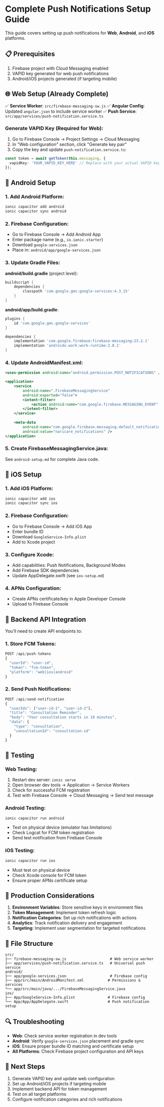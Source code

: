 # Complete Push Notifications Setup Guide

This guide covers setting up push notifications for **Web**, **Android**, and **iOS** platforms.

## 📋 Prerequisites

1. Firebase project with Cloud Messaging enabled
2. VAPID key generated for web push notifications
3. Android/iOS projects generated (if targeting mobile)

## 🌐 Web Setup (Already Complete)

✅ **Service Worker**: `src/firebase-messaging-sw.js`
✅ **Angular Config**: Updated `angular.json` to include service worker
✅ **Push Service**: `src/app/services/push-notification.service.ts`

### Generate VAPID Key (Required for Web):
1. Go to Firebase Console → Project Settings → Cloud Messaging
2. In "Web configuration" section, click "Generate key pair"
3. Copy the key and update `push-notification.service.ts`:
```typescript
const token = await getToken(this.messaging, {
  vapidKey: 'YOUR_VAPID_KEY_HERE' // Replace with your actual VAPID key
});
```

## 📱 Android Setup

### 1. Add Android Platform:
```bash
ionic capacitor add android
ionic capacitor sync android
```

### 2. Firebase Configuration:
- Go to Firebase Console → Add Android App
- Enter package name (e.g., `io.ionic.starter`)
- Download `google-services.json`
- Place in: `android/app/google-services.json`

### 3. Update Gradle Files:

**android/build.gradle** (project level):
```gradle
buildscript {
    dependencies {
        classpath 'com.google.gms:google-services:4.3.15'
    }
}
```

**android/app/build.gradle**:
```gradle
plugins {
    id 'com.google.gms.google-services'
}

dependencies {
    implementation 'com.google.firebase:firebase-messaging:23.2.1'
    implementation 'androidx.work:work-runtime:2.8.1'
}
```

### 4. Update AndroidManifest.xml:
```xml
<uses-permission android:name="android.permission.POST_NOTIFICATIONS" />

<application>
    <service
        android:name=".FirebaseMessagingService"
        android:exported="false">
        <intent-filter>
            <action android:name="com.google.firebase.MESSAGING_EVENT" />
        </intent-filter>
    </service>
    
    <meta-data
        android:name="com.google.firebase.messaging.default_notification_channel_id"
        android:value="naricare_notifications" />
</application>
```

### 5. Create FirebaseMessagingService.java:
See `android-setup.md` for complete Java code.

## 🍎 iOS Setup

### 1. Add iOS Platform:
```bash
ionic capacitor add ios
ionic capacitor sync ios
```

### 2. Firebase Configuration:
- Go to Firebase Console → Add iOS App
- Enter bundle ID
- Download `GoogleService-Info.plist`
- Add to Xcode project

### 3. Configure Xcode:
- Add capabilities: Push Notifications, Background Modes
- Add Firebase SDK dependencies
- Update AppDelegate.swift (see `ios-setup.md`)

### 4. APNs Configuration:
- Create APNs certificate/key in Apple Developer Console
- Upload to Firebase Console

## 🔧 Backend API Integration

You'll need to create API endpoints to:

### 1. Store FCM Tokens:
```typescript
POST /api/push-tokens
{
  "userId": "user-id",
  "token": "fcm-token",
  "platform": "web|ios|android"
}
```

### 2. Send Push Notifications:
```typescript
POST /api/send-notification
{
  "userIds": ["user-id-1", "user-id-2"],
  "title": "Consultation Reminder",
  "body": "Your consultation starts in 10 minutes",
  "data": {
    "type": "consultation",
    "consultationId": "consultation-id"
  }
}
```

## 🧪 Testing

### Web Testing:
1. Restart dev server: `ionic serve`
2. Open browser dev tools → Application → Service Workers
3. Check for successful FCM registration
4. Test with Firebase Console → Cloud Messaging → Send test message

### Android Testing:
```bash
ionic capacitor run android
```
- Test on physical device (emulator has limitations)
- Check Logcat for FCM token registration
- Send test notification from Firebase Console

### iOS Testing:
```bash
ionic capacitor run ios
```
- Must test on physical device
- Check Xcode console for FCM token
- Ensure proper APNs certificate setup

## 🚀 Production Considerations

1. **Environment Variables**: Store sensitive keys in environment files
2. **Token Management**: Implement token refresh logic
3. **Notification Categories**: Set up rich notifications with actions
4. **Analytics**: Track notification delivery and engagement
5. **Targeting**: Implement user segmentation for targeted notifications

## 📂 File Structure

```
src/
├── firebase-messaging-sw.js                    # Web service worker
├── app/services/push-notification.service.ts   # Universal push service
android/
├── app/google-services.json                    # Firebase config
├── app/src/main/AndroidManifest.xml           # Permissions & services
└── app/src/main/java/.../FirebaseMessagingService.java
ios/
├── App/GoogleService-Info.plist               # Firebase config
└── App/App/AppDelegate.swift                  # Push notification setup
```

## 🔍 Troubleshooting

- **Web**: Check service worker registration in dev tools
- **Android**: Verify `google-services.json` placement and gradle sync
- **iOS**: Ensure proper bundle ID matching and certificate setup
- **All Platforms**: Check Firebase project configuration and API keys

## 📝 Next Steps

1. Generate VAPID key and update web configuration
2. Set up Android/iOS projects if targeting mobile
3. Implement backend API for token management
4. Test on all target platforms
5. Configure notification categories and rich notifications